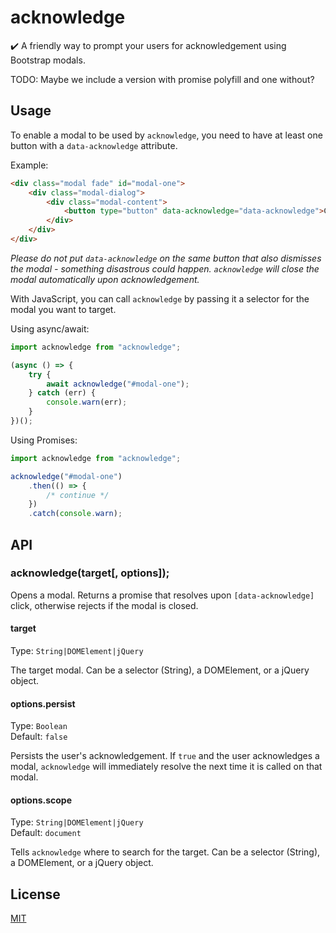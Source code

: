 # acknowledge

✔️ A friendly way to prompt your users for acknowledgement using Bootstrap modals.

TODO: Maybe we include a version with promise polyfill and one without?

## Usage

To enable a modal to be used by `acknowledge`, you need to have at least one button with a `data-acknowledge` attribute.

Example:

```html
<div class="modal fade" id="modal-one">
	<div class="modal-dialog">
		<div class="modal-content">
			<button type="button" data-acknowledge="data-acknowledge">Continue</button>
		</div>
	</div>
</div>
```

_Please do not put `data-acknowledge` on the same button that also dismisses the modal - something disastrous could happen. `acknowledge` will close the modal automatically upon acknowledgement._

With JavaScript, you can call `acknowledge` by passing it a selector for the modal you want to target.

Using async/await:

```javascript
import acknowledge from "acknowledge";

(async () => {
	try {
		await acknowledge("#modal-one");
	} catch (err) {
		console.warn(err);
	}
})();
```

Using Promises:

```javascript
import acknowledge from "acknowledge";

acknowledge("#modal-one")
	.then(() => {
		/* continue */
	})
	.catch(console.warn);
```

## API

### acknowledge(target[, options]);

Opens a modal. Returns a promise that resolves upon `[data-acknowledge]` click, otherwise rejects if the modal is closed.

#### target

Type: `String|DOMElement|jQuery`

The target modal. Can be a selector (String), a DOMElement, or a jQuery object.

#### options.persist

Type: `Boolean`<br />
Default: `false`

Persists the user's acknowledgement. If `true` and the user acknowledges a modal, `acknowledge` will immediately resolve the next time it is called on that modal.

#### options.scope

Type: `String|DOMElement|jQuery`<br />
Default: `document`

Tells `acknowledge` where to search for the target. Can be a selector (String), a DOMElement, or a jQuery object.

## License

[MIT](https://oss.ninja/mit/conrad2134)
